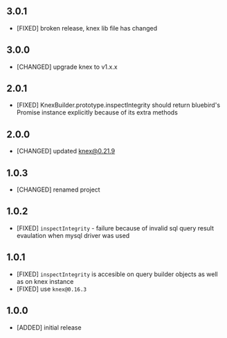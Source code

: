 ## 3.0.1

* [FIXED] broken release, knex lib file has changed

## 3.0.0

* [CHANGED] upgrade knex to v1.x.x

## 2.0.1

* [FIXED] KnexBuilder.prototype.inspectIntegrity should return bluebird's Promise instance explicitly because of its extra methods

## 2.0.0

* [CHANGED] updated knex@0.21.9

## 1.0.3

* [CHANGED] renamed project

## 1.0.2

* [FIXED] `inspectIntegrity` - failure because of invalid sql query result evaulation when mysql driver was used

## 1.0.1

* [FIXED] `inspectIntegrity` is accesible on query builder objects as well as on knex instance
* [FIXED] use `knex@0.16.3`

## 1.0.0

* [ADDED] initial release
